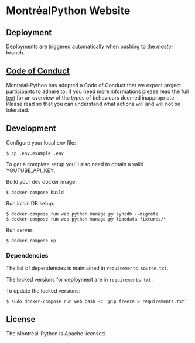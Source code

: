 # MontréalPython Website

## Deployment

Deployments are triggered automatically when pushing to the *master* branch.

## [Code of Conduct](https://github.com/mtlpy/code-of-conduct)

Montréal-Python has adopted a Code of Conduct that we expect project
participants to adhere to. If you need more informations please read
[the full text](https://github.com/mtlpy/code-of-conduct) for an overview of the
types of behaviours deemed inappropriate. Please read so that you can understand
what actions will and will not be tolerated.

## Development

Configure your local env file:

    $ cp .env.example .env

To get a complete setup you'll also need to obtain a valid YOUTUBE_API_KEY.

Build your dev docker image:

    $ docker-compose build

Run initial DB setup:

    $ docker-compose run web python manage.py syncdb --migrate
    $ docker-compose run web python manage.py loaddata fixtures/*

Run server:

    $ docker-compose up

### Dependencies

The list of dependencies is maintained in `requirements.source.txt`.

The locked versions for deployment are in `requirements.txt`.

To update the locked versions:

    $ sudo docker-compose run web bash -c 'pip freeze > requirements.txt'

## License

The Montréal-Python is Apache licensed.
